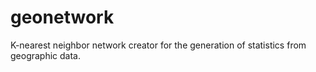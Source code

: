 # geonetwork
K-nearest neighbor network creator for the generation of statistics from geographic data.
